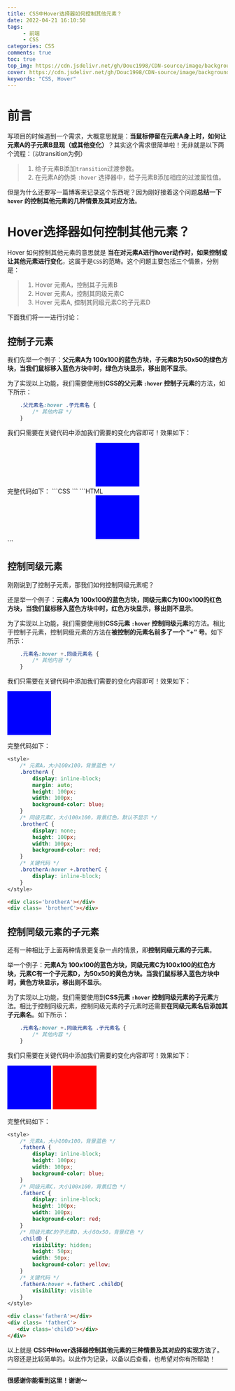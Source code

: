 ```yaml
---
title: CSS中Hover选择器如何控制其他元素？
date: 2022-04-21 16:10:50
tags: 
     - 前端
     - CSS
categories: CSS
comments: true
toc: true
top_img: https://cdn.jsdelivr.net/gh/Douc1998/CDN-source/image/background/space13.jpeg
cover: https://cdn.jsdelivr.net/gh/Douc1998/CDN-source/image/background/space13.jpeg
keywords: "CSS, Hover"
---
```

# 前言
写项目的时候遇到一个需求，大概意思就是：**当鼠标停留在元素A身上时，如何让元素A的子元素B显现（或其他变化）**？其实这个需求很简单啦！无非就是以下两个流程：（以transition为例）
>1. 给子元素B添加`transition`过渡参数。
>2. 在元素A的伪类 `:hover` 选择器中，给子元素B添加相应的过渡属性值。

但是为什么还要写一篇博客来记录这个东西呢？因为刚好接着这个问题**总结一下 `hover` 的控制其他元素的几种情景及其对应方法**。

# Hover选择器如何控制其他元素？
Hover 如何控制其他元素的意思就是 **当在对元素A进行hover动作时，如果控制或让其他元素进行变化**，这属于是`CSS`的范畴。这个问题主要包括三个情景，分别是：
> 1. Hover 元素A，控制其子元素B
> 2. Hover 元素A，控制其同级元素C
> 3. Hover 元素A, 控制其同级元素C的子元素D

下面我们将一一进行讨论：
## 控制子元素
我们先举一个例子：**父元素A为 100x100的蓝色方块，子元素B为50x50的绿色方块，当我们鼠标移入蓝色方块中时，绿色方块显示，移出则不显示**。

为了实现以上功能，我们需要使用到**CSS的父元素 `:hover` 控制子元素**的方法，如下所示：

```CSS
    .父元素名:hover .子元素名 {
        /* 其他内容 */
    }
```
我们只需要在关键代码中添加我们需要的变化内容即可！效果如下：

<style>
    /* 父元素A，大小100x100，背景蓝色 */
    .fatherA {
        height: 100px;
        width: 100px;
        background-color: blue;
    }
    /* 子元素B，大小50x50，背景绿色，默认不显示 */
    .childB {
        visibility: hidden;
        height: 50px;
        width: 50px;
        background-color: green;
    }
    /* 关键代码 */
    .fatherA:hover .childB {
        visibility: visible
    }
</style>
<div class='fatherA'>
    <div class= 'childB'></div>
</div>
完整代码如下：
```CSS
<style>
    /* 父元素A，大小100x100，背景蓝色 */
    .fatherA {
        height: 100px;
        width: 100px;
        background-color: blue;
        margin: auto;
    }
    /* 子元素B，大小50x50，背景绿色，默认不显示 */
    .childB {
        visibility: hidden;
        height: 50px;
        width: 50px;
        background-color: green;
    }
    /* 关键代码 */
    .fatherA:hover .childB {
        visibility: visible
    }
</style>
```
```HTML
<div class='fatherA'>
    <div class= 'childB'></div>
</div>
```

## 控制同级元素
刚刚说到了控制子元素，那我们如何控制同级元素呢？

还是举一个例子：**元素A为 100x100的蓝色方块，同级元素C为100x100的红色方块，当我们鼠标移入蓝色方块中时，红色方块显示，移出则不显示**。

为了实现以上功能，我们需要使用到**CSS元素 `:hover` 控制同级元素**的方法。相比于控制子元素，控制同级元素的方法在**被控制的元素名前多了一个 “+” 号**。如下所示：

```CSS
    .元素名:hover +.同级元素名 {
        /* 其他内容 */
    }
```
我们只需要在关键代码中添加我们需要的变化内容即可！效果如下：

<style>
    /* 元素A，大小100x100，背景蓝色 */
    .brotherA {
        display: inline-block;
        height: 100px;
        width: 100px;
        background-color: blue;
    }
    /* 同级元素C，大小100x100，背景红色，默认不显示 */
    .brotherC {
        display: none;
        height: 100px;
        width: 100px;
        background-color: red;
    }
    /* 关键代码 */
    .brotherA:hover +.brotherC {
        display: inline-block;
    }
</style>
<div class='brotherA'></div>
<div class= 'brotherC'></div>

完整代码如下：
```CSS
<style>
    /* 元素A，大小100x100，背景蓝色 */
    .brotherA {
        display: inline-block;
        margin: auto;
        height: 100px;
        width: 100px;
        background-color: blue;
    }
    /* 同级元素C，大小100x100，背景红色，默认不显示 */
    .brotherC {
        display: none;
        height: 100px;
        width: 100px;
        background-color: red;
    }
    /* 关键代码 */
    .brotherA:hover +.brotherC {
        display: inline-block;
    }
</style>
```
```HTML
<div class='brotherA'></div>
<div class= 'brotherC'></div>
```

## 控制同级元素的子元素
还有一种相比于上面两种情景更复杂一点的情景，即**控制同级元素的子元素**。

举一个例子：**元素A为 100x100的蓝色方块，同级元素C为100x100的红色方块，元素C有一个子元素D，为50x50的黄色方块。当我们鼠标移入蓝色方块中时，黄色方块显示，移出则不显示**。

为了实现以上功能，我们需要使用到**CSS元素 `:hover` 控制同级元素的子元素**方法。相比于控制同级元素，控制同级元素的子元素时还需要**在同级元素名后添加其子元素名**。如下所示：

```CSS
    .元素名:hover +.同级元素名 .子元素名 {
        /* 其他内容 */
    }
```
我们只需要在关键代码中添加我们需要的变化内容即可！效果如下：

<style>
    /* 元素A，大小100x100，背景蓝色 */
    .fatherA2 {
        display: inline-block;
        height: 100px;
        width: 100px;
        background-color: blue;
    }
    /* 同级元素C，大小100x100，背景红色 */
    .fatherC2 {
        display: inline-block;
        height: 100px;
        width: 100px;
        background-color: red;
    }
    /* 同级元素C的子元素D，大小50x50，背景红色 */
    .childD {
        visibility: hidden;
        height: 50px;
        width: 50px;
        background-color: yellow;
    }
    /* 关键代码 */
    .fatherA2:hover +.fatherC2 .childD{
        visibility: visible
    }
</style>
<div class='fatherA2'></div>
<div class= 'fatherC2'>
   <div class='childD'></div>
</div>

完整代码如下：
```CSS
<style>
    /* 元素A，大小100x100，背景蓝色 */
    .fatherA {
        display: inline-block;
        height: 100px;
        width: 100px;
        background-color: blue;
    }
    /* 同级元素C，大小100x100，背景红色 */
    .fatherC {
        display: inline-block;
        height: 100px;
        width: 100px;
        background-color: red;
    }
    /* 同级元素C的子元素D，大小50x50，背景红色 */
    .childD {
        visibility: hidden;
        height: 50px;
        width: 50px;
        background-color: yellow;
    }
    /* 关键代码 */
    .fatherA:hover +.fatherC .childD{
        visibility: visible
    }
</style>
```

```HTML
<div class='fatherA'></div>
<div class= 'fatherC'>
   <div class='childD'></div>
</div>
```
以上就是 **CSS中Hover选择器控制其他元素的三种情景及其对应的实现方法**了。内容还是比较简单的。以此作为记录，以备以后查看，也希望对你有所帮助！

---
**很感谢你能看到这里！谢谢～**
